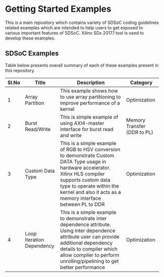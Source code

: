 Getting Started Examples
======================

This is a main repository which contains variety of SDSoC coding guidelines related examples which are intended to help users to get exposed to various important features of SDSoC. Xilinx SDx 2017.1 tool is used to develop these examples.

## SDSoC Examples

Table below presents overall summary of each of these examples present in this repository.

Sl.No | Title | Description | Category
------|-------|-------------|----------
1|Array Partition|This example shows how to use array partitioning to improve performance of a kernel|Optimization|
2|Burst Read/Write|This is simple example of using AXI4-master interface for burst read and write|Memory Transfer (DDR to PL)|
3|Custom Data Type|This is a simple example of RGB to HSV conversion to demonstrate Custom DATA Type usage in hardware accelerator. Xilinx HLS compiler supports custom data type to operate within the kernel and also it acts as a memory interface between PL to DDR|Optimization|
4|Loop Iteration Dependency|This is a simple example to demonstrate inter dependence attribute. Using inter dependence attribute user can provide additional dependency details to compiler which allow compiler to perform unrolling/pipelining to get better performance|Optimization|


